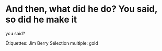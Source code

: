 # And then, what did he do? You said, so did he make it
you said?

Étiquettes: Jim Berry
Sélection multiple: gold